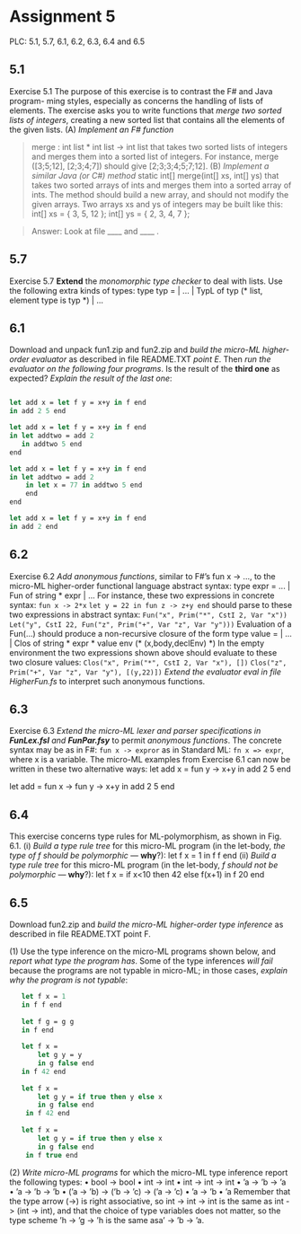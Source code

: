 # Assignment 5

PLC: 5.1, 5.7, 6.1, 6.2, 6.3, 6.4 and 6.5

## 5.1

Exercise 5.1 The purpose of this exercise is to contrast the F# and Java program- ming styles, especially as concerns the handling of lists of elements. The exercise asks you to write functions that *merge two sorted lists of integers*, creating a new sorted list that contains all the elements of the given lists.
(A) *Implement an F# function*
   >merge : int list * int list -> int list
    that takes two sorted lists of integers and merges them into a sorted list of integers. For instance, merge ([3;5;12], [2;3;4;7]) should give [2;3;3;4;5;7;12].
(B) *Implement a similar Java (or C#) method*
   >static int[] merge(int[] xs, int[] ys)
    that takes two sorted arrays of ints and merges them into a sorted array of ints. The method should build a new array, and should not modify the given arrays. Two arrays xs and ys of integers may be built like this:
    int[] xs = { 3, 5, 12 };
    int[] ys = { 2, 3, 4, 7 };

> Answer:
    Look at file ____ and ____ . 

## 5.7
Exercise 5.7 **Extend** the *monomorphic type checker* to deal with lists. Use the following extra kinds of types:
type typ =
  | ...
  | TypL of typ              (* list, element type is typ *)
  | ...

## 6.1
Download and unpack fun1.zip and fun2.zip and *build the micro-ML higher-order evaluator* as described in file README.TXT *point E*.
Then *run the evaluator on the following four programs*. Is the result of the **third one** as expected? *Explain the result of the last one*:

``` fsharp

let add x = let f y = x+y in f end
in add 2 5 end

let add x = let f y = x+y in f end
in let addtwo = add 2
   in addtwo 5 end
end

let add x = let f y = x+y in f end
in let addtwo = add 2
    in let x = 77 in addtwo 5 end
    end 
end

let add x = let f y = x+y in f end
in add 2 end
```

## 6.2

Exercise 6.2 *Add anonymous functions*, similar to F#’s fun x -> ..., to the micro-ML higher-order functional language abstract syntax:
type expr =
    ...
  | Fun of string * expr
  | ...
For instance, these two expressions in concrete syntax:
`fun x -> 2*x`
`let y = 22 in fun z -> z+y end`
should parse to these two expressions in abstract syntax:
`Fun("x", Prim("*", CstI 2, Var "x"))`
`Let("y", CstI 22, Fun("z", Prim("+", Var "z", Var "y")))`
Evaluation of a Fun(...) should produce a non-recursive closure of the form
type value =
  | ...
  | Clos of string * expr * value env   (* (x,body,declEnv) *)
In the empty environment the two expressions shown above should evaluate to these two closure values:
`Clos("x", Prim("*", CstI 2, Var "x"), [])`
`Clos("z", Prim("+", Var "z", Var "y"), [(y,22)])`
*Extend the evaluator eval in file HigherFun.fs* to interpret such anonymous functions.


## 6.3

Exercise 6.3 *Extend the micro-ML lexer and parser specifications in **FunLex.fsl** and **FunPar.fsy*** to permit *anonymous functions*. The concrete syntax may be as in F#: `fun x -> expror` as in Standard ML: `fn x => expr`, where x is a variable. The micro-ML examples from Exercise 6.1 can now be written in these two alternative ways:
let add x = fun y -> x+y
in add 2 5 end

let add = fun x -> fun y -> x+y
in add 2 5 end

## 6.4

This exercise concerns type rules for ML-polymorphism, as shown in Fig. 6.1.
(i) *Build a type rule tree* for this micro-ML program (in the let-body, *the type of f should be polymorphic* — **why**?):
   let f x = 1
   in f f end
(ii) *Build a type rule tree* for this micro-ML program (in the let-body, *f should not be polymorphic* — **why**?):
   let f x = if x<10 then 42 else f(x+1)
   in f 20 end


## 6.5

Download fun2.zip and *build the micro-ML higher-order type inference* as described in file README.TXT point F.

(1) Use the type inference on the micro-ML programs shown below, and *report what type the program has*. Some of the type inferences *will fail* because the programs are not typable in micro-ML; in those cases, *explain why the program is not typable*:

``` fsharp
   let f x = 1
   in f f end
   
   let f g = g g
   in f end
   
   let f x =
       let g y = y
       in g false end
   in f 42 end
   
   let f x =
       let g y = if true then y else x
       in g false end
    in f 42 end
   
   let f x =
       let g y = if true then y else x
       in g false end
    in f true end
```

(2) *Write micro-ML programs* for which the micro-ML type inference report the following types:
• bool -> bool
• int -> int
• int -> int -> int
• ’a -> ’b -> ’a
• ’a -> ’b -> ’b
• (’a -> ’b) -> (’b -> ’c) -> (’a -> ’c) • ’a -> ’b
• ’a
Remember that the type arrow (->) is right associative, so int -> int -> int is the same as int -> (int -> int), and that the choice of type variables does not matter, so the type scheme ’h -> ’g -> ’h is the same asa’ -> ’b -> ’a.
